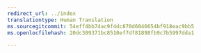```yaml
---
redirect_url: ../index
translationtype: Human Translation
ms.sourcegitcommit: 54eff4bb74ac9f4dc870d6046654bf918eac9bb5
ms.openlocfilehash: 20dc389371bc8510ef7df81898fb9c7b5997dda1

---
```



<!--HONumber=Jan17_HO2-->


